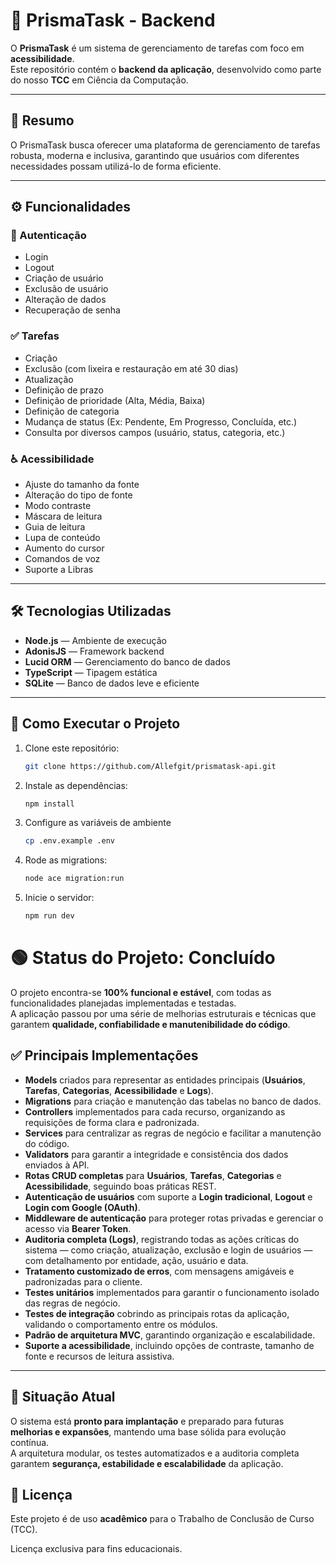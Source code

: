 # 📌 PrismaTask - Backend

O **PrismaTask** é um sistema de gerenciamento de tarefas com foco em **acessibilidade**.  
Este repositório contém o **backend da aplicação**, desenvolvido como parte do nosso **TCC** em Ciência da Computação.  

---

## 📖 Resumo
O PrismaTask busca oferecer uma plataforma de gerenciamento de tarefas robusta, moderna e inclusiva, garantindo que usuários com diferentes necessidades possam utilizá-lo de forma eficiente.  

---

## ⚙️ Funcionalidades

### 🔑 Autenticação
- Login
- Logout
- Criação de usuário
- Exclusão de usuário
- Alteração de dados
- Recuperação de senha

### ✅ Tarefas
- Criação
- Exclusão (com lixeira e restauração em até 30 dias)
- Atualização
- Definição de prazo
- Definição de prioridade (Alta, Média, Baixa)
- Definição de categoria
- Mudança de status (Ex: Pendente, Em Progresso, Concluída, etc.)
- Consulta por diversos campos (usuário, status, categoria, etc.)

### ♿ Acessibilidade
- Ajuste do tamanho da fonte
- Alteração do tipo de fonte
- Modo contraste
- Máscara de leitura
- Guia de leitura
- Lupa de conteúdo
- Aumento do cursor
- Comandos de voz
- Suporte a Libras

---

## 🛠️ Tecnologias Utilizadas
- **Node.js** — Ambiente de execução
- **AdonisJS** — Framework backend
- **Lucid ORM** — Gerenciamento do banco de dados
- **TypeScript** — Tipagem estática
- **SQLite** — Banco de dados leve e eficiente

---

## 🚀 Como Executar o Projeto

1. Clone este repositório:
   ```bash
   git clone https://github.com/Allefgit/prismatask-api.git
   
2. Instale as dependências:
   ```bash
   npm install

3. Configure as variáveis de ambiente
   ```bash
   cp .env.example .env

4. Rode as migrations:
   ```bash
   node ace migration:run

5. Inicie o servidor:
   ```bash
   npm run dev

# 🟢 **Status do Projeto: Concluído**

O projeto encontra-se **100% funcional e estável**, com todas as funcionalidades planejadas implementadas e testadas.  
A aplicação passou por uma série de melhorias estruturais e técnicas que garantem **qualidade, confiabilidade e manutenibilidade do código**.  

## ✅ **Principais Implementações**

- **Models** criados para representar as entidades principais (**Usuários**, **Tarefas**, **Categorias**, **Acessibilidade** e **Logs**).  
- **Migrations** para criação e manutenção das tabelas no banco de dados.  
- **Controllers** implementados para cada recurso, organizando as requisições de forma clara e padronizada.  
- **Services** para centralizar as regras de negócio e facilitar a manutenção do código.  
- **Validators** para garantir a integridade e consistência dos dados enviados à API.  
- **Rotas CRUD completas** para **Usuários**, **Tarefas**, **Categorias** e **Acessibilidade**, seguindo boas práticas REST.  
- **Autenticação de usuários** com suporte a **Login tradicional**, **Logout** e **Login com Google (OAuth)**.  
- **Middleware de autenticação** para proteger rotas privadas e gerenciar o acesso via **Bearer Token**.  
- **Auditoria completa (Logs)**, registrando todas as ações críticas do sistema — como criação, atualização, exclusão e login de usuários — com detalhamento por entidade, ação, usuário e data.  
- **Tratamento customizado de erros**, com mensagens amigáveis e padronizadas para o cliente.  
- **Testes unitários** implementados para garantir o funcionamento isolado das regras de negócio.  
- **Testes de integração** cobrindo as principais rotas da aplicação, validando o comportamento entre os módulos.  
- **Padrão de arquitetura MVC**, garantindo organização e escalabilidade.  
- **Suporte a acessibilidade**, incluindo opções de contraste, tamanho de fonte e recursos de leitura assistiva.  

---

## 🚀 **Situação Atual**

O sistema está **pronto para implantação** e preparado para futuras **melhorias e expansões**, mantendo uma base sólida para evolução contínua.  
A arquitetura modular, os testes automatizados e a auditoria completa garantem **segurança, estabilidade e escalabilidade** da aplicação.  

## 📜 Licença

Este projeto é de uso **acadêmico** para o Trabalho de Conclusão de Curso (TCC).

Licença exclusiva para fins educacionais.
